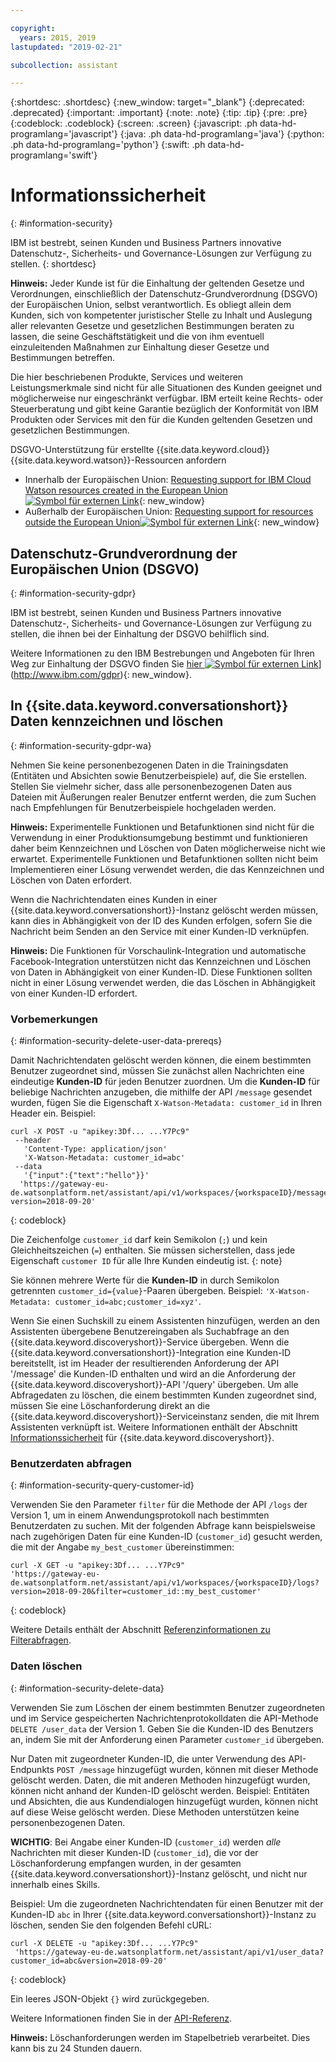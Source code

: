 ```yaml
---

copyright:
  years: 2015, 2019
lastupdated: "2019-02-21"

subcollection: assistant

---
```


{:shortdesc: .shortdesc}
{:new_window: target="_blank"}
{:deprecated: .deprecated}
{:important: .important}
{:note: .note}
{:tip: .tip}
{:pre: .pre}
{:codeblock: .codeblock}
{:screen: .screen}
{:javascript: .ph data-hd-programlang='javascript'}
{:java: .ph data-hd-programlang='java'}
{:python: .ph data-hd-programlang='python'}
{:swift: .ph data-hd-programlang='swift'}

# Informationssicherheit
{: #information-security}

IBM ist bestrebt, seinen Kunden und Business Partners innovative Datenschutz-, Sicherheits- und Governance-Lösungen zur Verfügung zu stellen.
{: shortdesc}

**Hinweis:**
Jeder Kunde ist für die Einhaltung der geltenden Gesetze und Verordnungen, einschließlich der Datenschutz-Grundverordnung (DSGVO) der Europäischen Union, selbst verantwortlich. Es obliegt allein dem Kunden, sich von kompetenter juristischer Stelle zu Inhalt und Auslegung aller relevanten Gesetze und gesetzlichen Bestimmungen beraten zu lassen, die seine Geschäftstätigkeit und die von ihm eventuell einzuleitenden Maßnahmen zur Einhaltung dieser Gesetze und Bestimmungen betreffen. 

Die hier beschriebenen Produkte, Services und weiteren Leistungsmerkmale sind nicht für alle Situationen des Kunden geeignet und möglicherweise nur eingeschränkt verfügbar. IBM erteilt keine Rechts- oder Steuerberatung und gibt keine Garantie bezüglich der Konformität von IBM Produkten oder Services mit den für die Kunden geltenden Gesetzen und gesetzlichen Bestimmungen. 

DSGVO-Unterstützung für erstellte {{site.data.keyword.cloud}} {{site.data.keyword.watson}}-Ressourcen anfordern

- Innerhalb der Europäischen Union: [Requesting support for IBM Cloud Watson resources created in the European Union![Symbol für externen Link](../../icons/launch-glyph.svg "Symbol für externen Link")](https://cloud.ibm.com/docs/services/watson/getting-started-gdpr-sar#request-EU){: new_window}
- Außerhalb der Europäischen Union: [Requesting support for resources outside the European Union![Symbol für externen Link](../../icons/launch-glyph.svg "Symbol für externen Link")](https://cloud.ibm.com/docs/services/watson/getting-started-gdpr-sar#request-non-EU){: new_window}

## Datenschutz-Grundverordnung der Europäischen Union (DSGVO)
{: #information-security-gdpr}

IBM ist bestrebt, seinen Kunden und  Business Partners innovative Datenschutz-, Sicherheits- und Governance-Lösungen zur Verfügung zu stellen, die ihnen bei der Einhaltung der DSGVO behilflich sind.

Weitere Informationen zu den IBM Bestrebungen und Angeboten für Ihren Weg zur Einhaltung der DSGVO finden Sie [hier ![Symbol für externen Link](../../icons/launch-glyph.svg "Symbol für externen Link")](../../icons/launch-glyph.svg "Symbol für externen Link")](http://www.ibm.com/gdpr){: new_window}.

## In {{site.data.keyword.conversationshort}} Daten kennzeichnen und löschen
{: #information-security-gdpr-wa}

Nehmen Sie keine personenbezogenen Daten in die Trainingsdaten (Entitäten und Absichten sowie Benutzerbeispiele) auf, die Sie erstellen. Stellen Sie vielmehr sicher, dass alle personenbezogenen Daten aus Dateien mit Äußerungen realer Benutzer entfernt werden, die zum Suchen nach Empfehlungen für Benutzerbeispiele hochgeladen werden.

**Hinweis:** Experimentelle Funktionen und Betafunktionen sind nicht für die Verwendung in einer Produktionsumgebung bestimmt und funktionieren daher beim Kennzeichnen und Löschen von Daten möglicherweise nicht wie erwartet. Experimentelle Funktionen und Betafunktionen sollten nicht beim Implementieren einer Lösung verwendet werden, die das Kennzeichnen und Löschen von Daten erfordert. 

Wenn die Nachrichtendaten eines Kunden in einer {{site.data.keyword.conversationshort}}-Instanz gelöscht werden müssen, kann dies in Abhängigkeit von der ID des Kunden erfolgen, sofern Sie die Nachricht beim Senden an den Service mit einer Kunden-ID verknüpfen. 

**Hinweis:** Die Funktionen für Vorschaulink-Integration und automatische Facebook-Integration unterstützen nicht das Kennzeichnen und Löschen von Daten in Abhängigkeit von einer Kunden-ID. Diese Funktionen sollten nicht in einer Lösung verwendet werden, die das Löschen in Abhängigkeit von einer Kunden-ID erfordert. 

### Vorbemerkungen
{: #information-security-delete-user-data-prereqs}

Damit Nachrichtendaten gelöscht werden können, die einem bestimmten Benutzer zugeordnet sind, müssen Sie zunächst allen Nachrichten eine eindeutige **Kunden-ID** für jeden Benutzer zuordnen. Um die **Kunden-ID** für beliebige Nachrichten anzugeben, die mithilfe der API `/message` gesendet wurden, fügen Sie die Eigenschaft `X-Watson-Metadata: customer_id` in Ihren Header ein. Beispiel:

```
curl -X POST -u "apikey:3Df... ...Y7Pc9"
 --header
   'Content-Type: application/json'
   'X-Watson-Metadata: customer_id=abc'
 --data
   '{"input":{"text":"hello"}}'
  'https://gateway-eu-de.watsonplatform.net/assistant/api/v1/workspaces/{workspaceID}/message?version=2018-09-20'
```
{: codeblock}

Die Zeichenfolge `customer_id` darf kein Semikolon (`;`) und kein Gleichheitszeichen (`=`) enthalten. Sie müssen sicherstellen, dass jede Eigenschaft `customer ID` für alle Ihre Kunden eindeutig ist.
{: note}

Sie können mehrere Werte für die **Kunden-ID** in durch Semikolon getrennten `customer_id={value}`-Paaren übergeben. Beispiel: `'X-Watson-Metadata: customer_id=abc;customer_id=xyz'`.

Wenn Sie einen Suchskill zu  einem Assistenten hinzufügen, werden an den Assistenten übergebene Benutzereingaben als Suchabfrage an den {{site.data.keyword.discoveryshort}}-Service übergeben. Wenn die {{site.data.keyword.conversationshort}}-Integration eine Kunden-ID bereitstellt, ist im Header der resultierenden Anforderung der API '/message' die Kunden-ID enthalten und wird an die Anforderung der {{site.data.keyword.discoveryshort}}-API '/query' übergeben. Um alle Abfragedaten zu löschen, die einem bestimmten Kunden zugeordnet sind, müssen Sie eine Löschanforderung direkt an die {{site.data.keyword.discoveryshort}}-Serviceinstanz senden, die mit Ihrem Assistenten verknüpft ist. Weitere Informationen enthält der Abschnitt [Informationssicherheit](https://cloud.ibm.com/docs/services/discovery/information-security#gdpr-discovery) für {{site.data.keyword.discoveryshort}}.

### Benutzerdaten abfragen
{: #information-security-query-customer-id}

Verwenden Sie den Parameter `filter` für die Methode der API `/logs` der Version 1, um in einem Anwendungsprotokoll nach bestimmten Benutzerdaten zu suchen. Mit der folgenden Abfrage kann beispielsweise nach zugehörigen Daten für eine Kunden-ID (`customer_id`) gesucht werden, die mit der Angabe `my_best_customer` übereinstimmen: 

``` curl
curl -X GET -u "apikey:3Df... ...Y7Pc9"
'https://gateway-eu-de.watsonplatform.net/assistant/api/v1/workspaces/{workspaceID}/logs?version=2018-09-20&filter=customer_id::my_best_customer'
```
{: codeblock}

Weitere Details enthält der Abschnitt [Referenzinformationen zu Filterabfragen](/docs/services/assistant?topic=assistant-filter-reference).

### Daten löschen
{: #information-security-delete-data}

Verwenden Sie zum Löschen der einem bestimmten Benutzer zugeordneten und im Service gespeicherten Nachrichtenprotokolldaten die API-Methode `DELETE /user_data` der Version 1. Geben Sie die Kunden-ID des Benutzers an, indem Sie mit der Anforderung einen Parameter `customer_id` übergeben. 

Nur Daten mit zugeordneter Kunden-ID, die unter Verwendung des API-Endpunkts `POST /message` hinzugefügt wurden, können mit dieser Methode gelöscht werden. Daten, die mit anderen Methoden hinzugefügt wurden, können nicht anhand der Kunden-ID gelöscht werden. Beispiel: Entitäten und Absichten, die aus Kundendialogen hinzugefügt wurden, können nicht auf diese Weise gelöscht werden. Diese Methoden unterstützen keine personenbezogenen Daten.

**WICHTIG**: Bei Angabe einer Kunden-ID (`customer_id`) werden *alle* Nachrichten mit dieser Kunden-ID (`customer_id`), die vor der Löschanforderung empfangen wurden, in der gesamten {{site.data.keyword.conversationshort}}-Instanz gelöscht, und nicht nur innerhalb eines Skills.

Beispiel: Um die zugeordneten Nachrichtendaten für einen Benutzer mit der Kunden-ID `abc` in Ihrer {{site.data.keyword.conversationshort}}-Instanz zu löschen, senden Sie den folgenden Befehl cURL:

```
curl -X DELETE -u "apikey:3Df... ...Y7Pc9"
 'https://gateway-eu-de.watsonplatform.net/assistant/api/v1/user_data?customer_id=abc&version=2018-09-20'
```
{: codeblock}

Ein leeres JSON-Objekt `{}` wird zurückgegeben.

Weitere Informationen finden Sie in der [API-Referenz](https://cloud.ibm.com/apidocs/assistant?curl=#delete-labeled-data).

**Hinweis:** Löschanforderungen werden im Stapelbetrieb verarbeitet. Dies kann bis zu 24 Stunden dauern.
